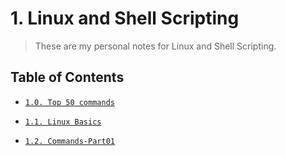 # 1. Linux and Shell Scripting

> These are my personal notes for Linux and Shell Scripting.

## Table of Contents

- [`1.0. Top 50 commands`](src/top50commands.md)

- [`1.1. Linux Basics`](src/1.1-Linux-Basics/notes.md)

- [`1.2. Commands-Part01`](src/1.2-Commands-Part01/notes.md)
